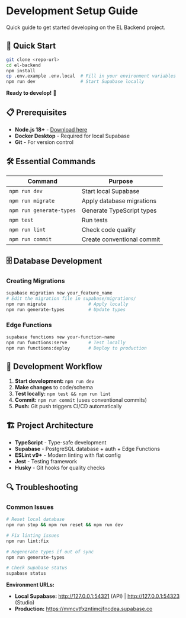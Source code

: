 # Development Setup Guide

Quick guide to get started developing on the EL Backend project.

## 🚀 Quick Start

```bash
git clone <repo-url>
cd el-backend
npm install
cp .env.example .env.local  # Fill in your environment variables
npm run dev                 # Start Supabase locally
```

**Ready to develop!** 🎉

## 📋 Prerequisites

- **Node.js 18+** - [Download here](https://nodejs.org/)
- **Docker Desktop** - Required for local Supabase
- **Git** - For version control

## 🛠️ Essential Commands

| Command                  | Purpose                    |
| ------------------------ | -------------------------- |
| `npm run dev`            | Start local Supabase       |
| `npm run migrate`        | Apply database migrations  |
| `npm run generate-types` | Generate TypeScript types  |
| `npm test`               | Run tests                  |
| `npm run lint`           | Check code quality         |
| `npm run commit`         | Create conventional commit |

## 🗄️ Database Development

### Creating Migrations

```bash
supabase migration new your_feature_name
# Edit the migration file in supabase/migrations/
npm run migrate                # Apply locally
npm run generate-types         # Update types
```

### Edge Functions

```bash
supabase functions new your-function-name
npm run functions:serve        # Test locally
npm run functions:deploy       # Deploy to production
```

## 🔧 Development Workflow

1. **Start development:** `npm run dev`
2. **Make changes** to code/schema
3. **Test locally:** `npm test && npm run lint`
4. **Commit:** `npm run commit` (uses conventional commits)
5. **Push:** Git push triggers CI/CD automatically

## 🏗️ Project Architecture

- **TypeScript** - Type-safe development
- **Supabase** - PostgreSQL database + auth + Edge Functions
- **ESLint v9+** - Modern linting with flat config
- **Jest** - Testing framework
- **Husky** - Git hooks for quality checks

## 🔍 Troubleshooting

### Common Issues

```bash
# Reset local database
npm run stop && npm run reset && npm run dev

# Fix linting issues
npm run lint:fix

# Regenerate types if out of sync
npm run generate-types

# Check Supabase status
supabase status
```

**Environment URLs:**

- **Local Supabase:** http://127.0.0.1:54321 (API) | http://127.0.0.1:54323 (Studio)
- **Production:** https://mmcvtfxzntimcjfncdea.supabase.co
